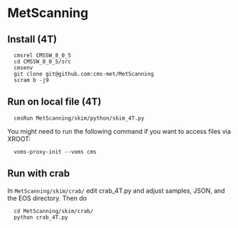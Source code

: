 # MetScanning
## Install (4T)
```
  cmsrel CMSSW_8_0_5
  cd CMSSW_8_0_5/src
  cmsenv
  git clone git@github.com:cms-met/MetScanning
  scram b -j9
  ```
## Run on local file (4T)
```
  cmsRun MetScanning/skim/python/skim_4T.py
```
You might need to run the following command if you want to access files via XROOT:
```
  voms-proxy-init --voms cms
```

## Run with crab
In ``MetScanning/skim/crab/`` edit crab_4T.py and adjust samples, JSON, and the EOS directory. 
Then do
```
  cd MetScanning/skim/crab/
  python crab_4T.py
```
